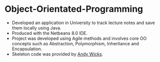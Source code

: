 # Object-Orientated-Programming

- Developed an application in University to track lecture notes and save them locally using Java. 
- Produced with the Netbeans 8.0 IDE.
- Project was developed using Agile methods and involves core OO concepts such as Abstraction, Polymorphism, Inheritance and Encapsulation.
- Skeleton code was provided by [Andy Wicks](https://www.gre.ac.uk/people/rep/fach/andy-wicks).
